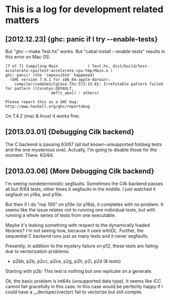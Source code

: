 

This is a log for development related matters
=============================================


[2012.12.23] {ghc: panic if I try --enable-tests} 
-------------------------------------------------

But "ghc --make Test.hs" works.  But "cabal install --enable-tests"
results in this error on Mac OS:

    [7 of 7] Compiling Main             ( Test.hs, dist/build/test-accelerate-cpu/test-accelerate-cpu-tmp/Main.o )
    ghc: panic! (the 'impossible' happened)
      (GHC version 7.6.1 for x86_64-apple-darwin):
	    compiler/codeGen/CgCase.lhs:572:15-61: Irrefutable pattern failed for pattern ((CoreSyn.DEFAULT,
					    deflt_absC) : others)

    Please report this as a GHC bug:  http://www.haskell.org/ghc/reportabug

On 7.4.2 (mac & linux) it works fine.



[2013.03.01] {Debugging Cilk backend}
-------------------------------------

The C backend is passing 63/67 (all but known-unsupported foldseg
tests and the one mysterious one).  Actually, I'm going to disable
those for the moment.  There.  63/64.


[2013.03.06] {More Debugging Cilk backend}
------------------------------------------

I'm seeing nondeterministic segfaults.  Sometimes the Cilk backend
passes all but 9/64 tests, other times it segfaults in the middle.
I just watched it segfault on p16a, and p10e.

But then if I do "rep 100" on p10e (or p16a), it completes with no
problem.  It seems like the issue relates not to running one
individual tests, but with running a whole series of tests from one
executable.  

Maybe it's leaking something with respect to the dynamically loaded
libraries?  I'm not seeing how, because it uses withDL.  Further, the
sequential C backend runs just as many tests and it never segfaults.

Presently, in addition to the mystery failure on p12, these tests are
failing due to vectorization problems:

 * p2bb, p2b, p2cc, p2ce, p2g, p2h, p2i, p2d (8 tests)
 
Starting with p2b:
  This test is nothing but one replicate on a generate.
  
Ok, the basic problem is int64s (unsupported data type).  It seems
like ICC cannot fail gracefully in this case.  In this case would be
perfectly happy if I could have a __declspec(vector) fail to vectorize
but still compile.



 
